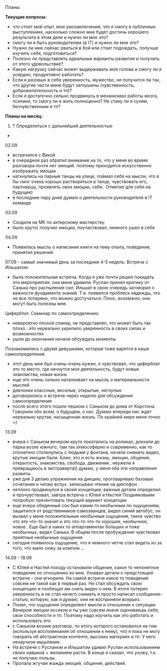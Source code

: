 Планы:

**Текущие вопросы:**
- что стоит мой опыт, мои умозаключения, что я смогу в публичных выступлениях, насколько сложно мне будет достичь хорошего результата в этом деле и нужно ли мне это?
- смогу ли я быть руководителем (в IT) и нужно ли мне это?
- Нужно ли мне сейчас рваться в бой или стоит подождать, получше изучить себя, подготовиться?
- Полезно ли представлять идеальные варианты развития и получать от этого удовольствие?
- Какую нагрузку сейчас может выдерживать моя голова и смогу ли я усердно, продуктивно работать?
- Если я разовью в себе уверенность, мужество, не получится ли так, что другие части меня будут заглушены (чувственность, доброжелательность и тп)?
- Если я достаточно сильно продвинусь в механизмах работы мозга, психики, то смогу ли я жить полноценно? Не стану ли я сухим, безчувственным и тп? 

**Планы на месяц:**

1. ? Определиться с дальнейшей деятельностью
- 

02.09
- встречался с Викой
 - в очередной раз обратил внимание на то, что у меня во время разговора почти нет эмоций. поэтому приходится искусственно изображать эмоции
 - наткнулись на парные танцы на улице, поймал себя на мысли, что я бы смог очень хорошо растворяться в танце, чувствовать его, партнершу, проявлять свои эмоции, себя.. Отметил для себя на будущее)
- в последние пару дней думаю о деятельности руководителя в IT команде

03.09
- Сходили на МК по актерскому мастерству. 
 - было круто) получил эмоции, поучаствовал, немного ушел в себя
 
04.09
- Появилась мысль о написании книги на тему опыта, поведения, принятия решений. 

07.09 - самый значимый день за последние 4-5 недель. 
Встреча с Ильшатом:
- была положительная встреча. Когда я уже почти решил покидать эти мероприятия, они меня удивили. Руслан принял критику от Санька про распыление сил. Ильшат в свою очередь заговорил о важности фундамента знаний. Т.е. появился проблеск надежды, что не все потеряно, что можно достучаться. Плюс, возомжно, они могут быть полезны мне.

Циферблат. Семинар по самоопределению.
- невероятно плохой спикер, не представлял, что может быть так плохо.. это нереально укрепило уверенность в своих силах и возможностях
- ушли до окончания начали обсуждать моменты

Познакомились с двумя девушками, которые тоже варятся в каше самоопределения. 
 - этот день мне был очень-очень нужен, я чувствовал, что циферблат это то место, где начнутся моя деятельность, будут новые знакомства, новая жизнь
 - еще это очень сильно наталкивает на мысль о материальности мыслей
 - девчонки классные, веселые, открытые, неглупые
 - договорились о встрече через неделю для обсуждения самоопределения
 - после всего этого пошли пешком с Саньком до дома от Корстона. Говорили обо всем, о будущем, о нас. Думаю впереди нас ждет нереально крутая, насыщенная жизнь. По крайней мере меня точно =)

13.09
- вчера с Саньком вечером круто покатались на роликах, доехали до парка возле южного, там так атмософерно и современно, как то спонатнно столкнулись с людьми у фонтана, начали снимать видео, крутые эмоции были. Блин, это и есть жизнь, эмоции, общение, открытость, знакомства, свобода, движения.. неужели я превращаюсь в экстраверта)) думаю, у меня оба эти направления развиты
- уже дня 3 делаю упражнения на дикцию, проговариваю базовые сочетания и читаю вслух. записываю чтение на диктофон.
- неплохо продвинулся в своей концепции, важные детали определил и прочувствовал, завтра встреча с Юлей и Настей Поздняковыми попробую презентовать текущий вариант концепции
- еще вчера обеденный сон был каким то необычным по ощущениям, защитился от родственников-самозванцев, видел синий автобус, он вызвал у меня положительные необычные ощущения, такое чувство что это что-то значит и это что-то что-то хорошее, необычное, новое.. Еще был в каких то аппартаментах больших и тоже необычных, видел Санька. В общем после пробуждения чувствовал приятные необычные ощущения
- сегодня появилось ощущение, что я немного четче стал видеть из за того, что мало сижу за компом
...

14.09 - 19.09
- С Юлей и Настей походу остановили общение, какое то непонятное поведение по отношению ко мне. Узнавал детали о предстоящей встрече - они игнорили. На самой встрече какое то поведение совсем не такой как в первый раз. Не стал обсуждать свою концепцию и пообещал им снять видео о нем. В итоге потерял уверенность и не стал ничего снимать и просто написал сообщение-статью, которую, как я думаю, они не восприняли всерьез.
- Понял, что ощущения определяют мысли и отношение к ситуации. Вечером эмоции иссякли и ты уже совсем иначе оцениваешь себя, свои способности и тп. Поэтому надо изучить как это работать и использовать это.
- с Саньком возник разговор, по итогу которого остановился на том (используя воспоминания об отношении к нему), что я пока не могу говорить об абстрактном контенте, высоких материях и тп. У него ненаучное мышление.
- На встрече с Русланом и Ильшатом удивил Руслан использованием своих навыков + желанием расти. В конце я сказал, что ухожу, т.к. не получаю пользы. 
- Пропала жгучая жажда эмоций, общения, действий. 